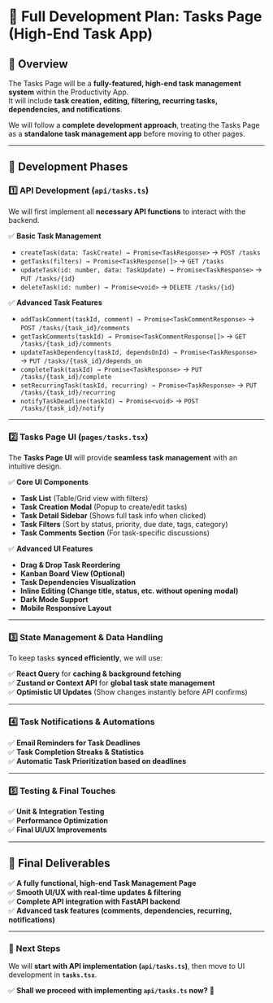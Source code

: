 # 🚀 **Full Development Plan: Tasks Page (High-End Task App)**  

## **📌 Overview**
The Tasks Page will be a **fully-featured, high-end task management system** within the Productivity App.  
It will include **task creation, editing, filtering, recurring tasks, dependencies, and notifications**.  

We will follow a **complete development approach**, treating the Tasks Page as a **standalone task management app** before moving to other pages.  

---

## **📌 Development Phases**

### **1️⃣ API Development (`api/tasks.ts`)**
We will first implement all **necessary API functions** to interact with the backend.

✅ **Basic Task Management**
- `createTask(data: TaskCreate) → Promise<TaskResponse>` → `POST /tasks`
- `getTasks(filters) → Promise<TaskResponse[]>` → `GET /tasks`
- `updateTask(id: number, data: TaskUpdate) → Promise<TaskResponse>` → `PUT /tasks/{id}`
- `deleteTask(id: number) → Promise<void>` → `DELETE /tasks/{id}`

✅ **Advanced Task Features**
- `addTaskComment(taskId, comment) → Promise<TaskCommentResponse>` → `POST /tasks/{task_id}/comments`
- `getTaskComments(taskId) → Promise<TaskCommentResponse[]>` → `GET /tasks/{task_id}/comments`
- `updateTaskDependency(taskId, dependsOnId) → Promise<TaskResponse>` → `PUT /tasks/{task_id}/depends_on`
- `completeTask(taskId) → Promise<TaskResponse>` → `PUT /tasks/{task_id}/complete`
- `setRecurringTask(taskId, recurring) → Promise<TaskResponse>` → `PUT /tasks/{task_id}/recurring`
- `notifyTaskDeadline(taskId) → Promise<void>` → `POST /tasks/{task_id}/notify`

---

### **2️⃣ Tasks Page UI (`pages/tasks.tsx`)**
The **Tasks Page UI** will provide **seamless task management** with an intuitive design.  

✅ **Core UI Components**
- **Task List** (Table/Grid view with filters)
- **Task Creation Modal** (Popup to create/edit tasks)
- **Task Detail Sidebar** (Shows full task info when clicked)
- **Task Filters** (Sort by status, priority, due date, tags, category)
- **Task Comments Section** (For task-specific discussions)

✅ **Advanced UI Features**
- **Drag & Drop Task Reordering**
- **Kanban Board View (Optional)**
- **Task Dependencies Visualization**
- **Inline Editing (Change title, status, etc. without opening modal)**
- **Dark Mode Support**
- **Mobile Responsive Layout**

---

### **3️⃣ State Management & Data Handling**
To keep tasks **synced efficiently**, we will use:  

✅ **React Query** for **caching & background fetching**  
✅ **Zustand or Context API** for **global task state management**  
✅ **Optimistic UI Updates** (Show changes instantly before API confirms)  

---

### **4️⃣ Task Notifications & Automations**
✅ **Email Reminders for Task Deadlines**  
✅ **Task Completion Streaks & Statistics**  
✅ **Automatic Task Prioritization based on deadlines**  

---

### **5️⃣ Testing & Final Touches**
✅ **Unit & Integration Testing**  
✅ **Performance Optimization**  
✅ **Final UI/UX Improvements**  

---

## **📌 Final Deliverables**
✅ **A fully functional, high-end Task Management Page**  
✅ **Smooth UI/UX with real-time updates & filtering**  
✅ **Complete API integration with FastAPI backend**  
✅ **Advanced task features (comments, dependencies, recurring, notifications)**  

---

### **🚀 Next Steps**
We will **start with API implementation (`api/tasks.ts`)**, then move to UI development in **`tasks.tsx`**.  

✅ **Shall we proceed with implementing `api/tasks.ts` now?** 🚀
